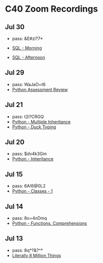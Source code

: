 # C40 Zoom Recordings

## Jul 30

- pass: &E#zi?7\*
- [SQL - Morning](https://us02web.zoom.us/rec/share/2Y9HAu3Q1ThIfoHm4lDeWpMFL5nXaaa80XJK_fZcy01g39hFr7fLTLZtu3pPbNYz)

- [SQL - Afternoon](https://us02web.zoom.us/rec/share/2Y9HAu3Q1ThIfoHm4lDeWpMFL5nXaaa80XJK_fZcy01g39hFr7fLTLZtu3pPbNYz?startTime=1596135878000)

## Jul 29

- pass: WaJaO=t6
- [Python Assessment Review](https://us02web.zoom.us/rec/share/_N1EKLP56WVOetbLyFr-QK04FZbhaaa8hiRI8qcEngGPKpm6vdUXoxtLbuoZNsM)

## Jul 21

- pass: t2i?CRGQ
- [Python - Multiple Inheritance](https://us02web.zoom.us/rec/share/7JQpDYvtr0JJf4HR7RrwXo0oF7rpaaa813VKqPYKzBw2W8YlrWcJ0nCM_R6InEw9?startTime=1595340430000)
- [Python - Duck Typing](https://us02web.zoom.us/rec/share/7JQpDYvtr0JJf4HR7RrwXo0oF7rpaaa813VKqPYKzBw2W8YlrWcJ0nCM_R6InEw9?startTime=1595354792000)

## Jul 20

- pass: \$dv4k3Gm
- [Python - Inheritance](https://us02web.zoom.us/rec/share/uvNscJzv-lhOY7ffsk3_WL8aELTjeaa813VLr_FfxD8B5a7LiQ9CKoEauqEAmeI)

## Jul 15

- pass: 6A!6@0L2
- [Python - Classes - 1](https://us02web.zoom.us/rec/share/6OxpIYraqHpLZJWR5R3vVLEjQKG6eaa8hnJMr_sOxBtHyi96WczxnqkYlH8tvrtg)

## Jul 14

- pass: 8o=4nDmq
- [Python - Functions, Comprehensions](https://us02web.zoom.us/rec/share/5cYoaK719FlOBavQtBHNXukPLoDYX6a81iBI_fFYxEZKweFIJWpq4RJykxlN38KG)

## Jul 13

- pass: 8q*?&?^*
- [Literally 8 Million Things](https://us02web.zoom.us/rec/share/951KFJXT7n5JYtbz-F7NVI4fM5bkeaa813Qd_PdZzEcJ9LSyZYiHk4O83nIfYN2F)
